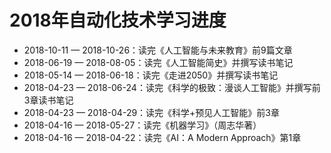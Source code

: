 # 2018年自动化技术学习进度

- 2018-10-11 — 2018-10-26：读完《人工智能与未来教育》前9篇文章
- 2018-06-19 — 2018-08-05：读完《人工智能简史》并撰写读书笔记
- 2018-05-14 — 2018-06-18：读完《走进2050》并撰写读书笔记
- 2018-04-23 — 2018-06-24：读完《科学的极致：漫谈人工智能》并撰写前3章读书笔记
- 2018-04-23 — 2018-04-29：读完《科学+预见人工智能》前3章
- 2018-04-16 — 2018-05-27：读完《机器学习》（周志华著）
- 2018-04-16 — 2018-04-22：读完《AI：A Modern Approach》第1章
